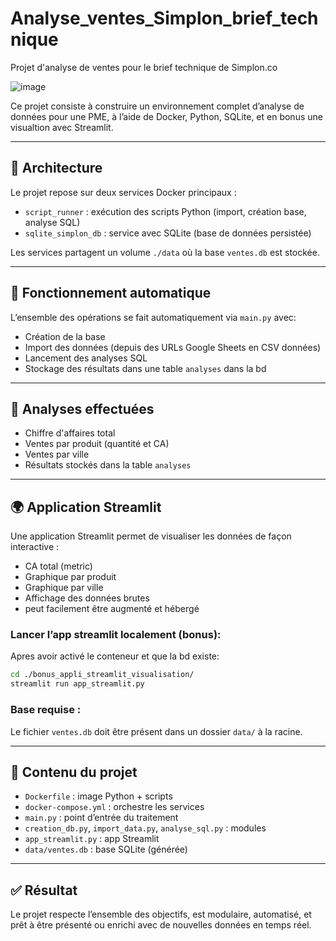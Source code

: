 # Analyse_ventes_Simplon_brief_technique
Projet d'analyse de ventes pour le brief technique de Simplon.co

![image](https://github.com/user-attachments/assets/48622d08-e2e3-42cb-9eab-3fba32ddf04e)



Ce projet consiste à construire un environnement complet d’analyse de données pour une PME, à l’aide de Docker, Python, SQLite, et en bonus une visualtion avec Streamlit.

---

## 🧱 Architecture

Le projet repose sur deux services Docker principaux :

- `script_runner` : exécution des scripts Python (import, création base, analyse SQL)
- `sqlite_simplon_db` : service avec SQLite (base de données persistée)

Les services partagent un volume `./data` où la base `ventes.db` est stockée.

---

## 🔄 Fonctionnement automatique

L’ensemble des opérations se fait automatiquement via `main.py` avec:
- Création de la base
- Import des données (depuis des URLs Google Sheets en CSV données)
- Lancement des analyses SQL
- Stockage des résultats dans une table `analyses` dans la bd

---

## 🧠 Analyses effectuées

- Chiffre d'affaires total
- Ventes par produit (quantité et CA)
- Ventes par ville
- Résultats stockés dans la table `analyses`

---

## 🌍 Application Streamlit

Une application Streamlit permet de visualiser les données de façon interactive :
- CA total (metric)
- Graphique par produit
- Graphique par ville
- Affichage des données brutes
- peut facilement être augmenté et hébergé

### Lancer l’app streamlit localement (bonus):

Apres avoir activé le conteneur et que la bd existe:
```bash
cd ./bonus_appli_streamlit_visualisation/
streamlit run app_streamlit.py
```

### Base requise :
Le fichier `ventes.db` doit être présent dans un dossier `data/` à la racine.

---

## 📁 Contenu du projet

- `Dockerfile` : image Python + scripts
- `docker-compose.yml` : orchestre les services
- `main.py` : point d’entrée du traitement
- `creation_db.py`, `import_data.py`, `analyse_sql.py` : modules
- `app_streamlit.py` : app Streamlit
- `data/ventes.db` : base SQLite (générée)


---

## ✅ Résultat

Le projet respecte l’ensemble des objectifs, est modulaire, automatisé, et prêt à être présenté ou enrichi avec de nouvelles données en temps réel.


